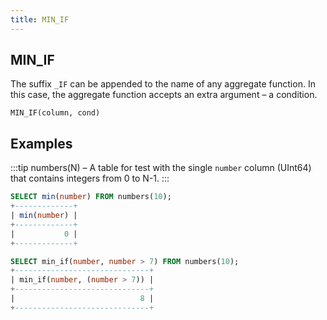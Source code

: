 ```yaml
---
title: MIN_IF
---
```



## MIN_IF

The suffix `_IF` can be appended to the name of any aggregate function. In this case, the aggregate function accepts an extra argument – a condition.

```
MIN_IF(column, cond)
```

## Examples

:::tip numbers(N) – A table for test with the single `number` column (UInt64) that contains integers from 0 to N-1. :::

```sql
SELECT min(number) FROM numbers(10);
+-------------+
| min(number) |
+-------------+
|           0 |
+-------------+

SELECT min_if(number, number > 7) FROM numbers(10);
+------------------------------+
| min_if(number, (number > 7)) |
+------------------------------+
|                            8 |
+------------------------------+
```
